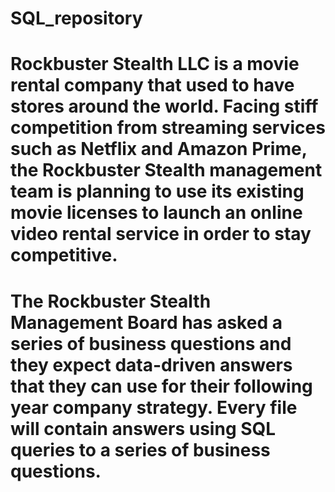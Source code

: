# SQL_repository
# Rockbuster Stealth LLC is a movie rental company that used to have stores around the world. Facing stiff competition from streaming services such as Netflix and Amazon Prime, the Rockbuster Stealth management team is planning to use its existing movie licenses to launch an online video rental service in order to stay competitive. 
# The Rockbuster Stealth Management Board has asked a series of business questions and they expect data-driven answers that they can use for their following year company strategy. Every file will contain answers using SQL queries to a series of business questions.
